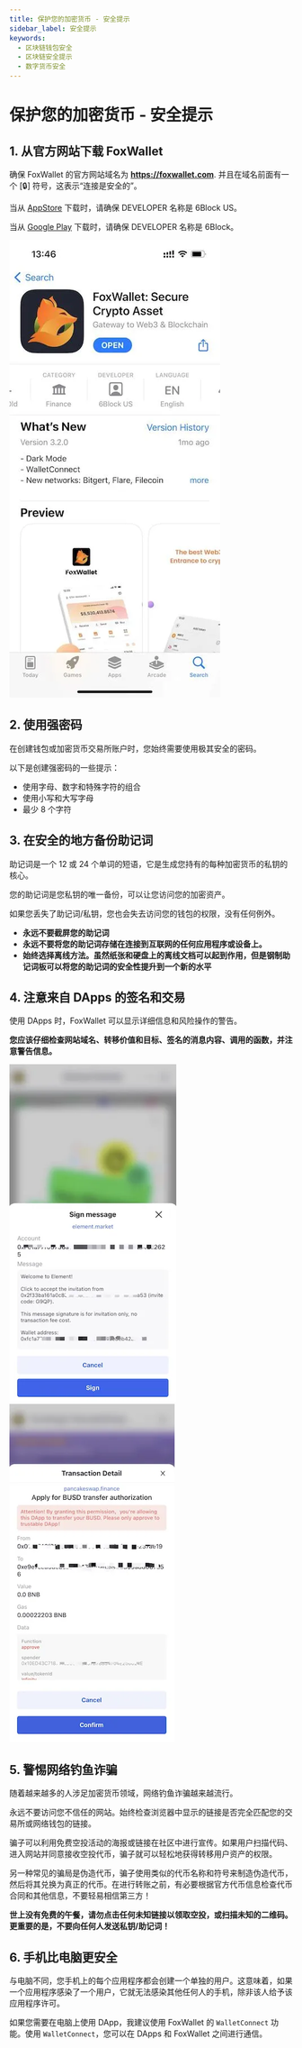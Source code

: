 ```yaml
---
title: 保护您的加密货币 - 安全提示
sidebar_label: 安全提示
keywords:
  - 区块链钱包安全
  - 区块链安全提示
  - 数字货币安全
---
```


# 保护您的加密货币 - 安全提示

## 1. 从官方网站下载 FoxWallet

确保 FoxWallet 的官方网站域名为 **https://foxwallet.com**. 并且在域名前面有一个 [🔒] 符号，这表示“连接是安全的”。

当从 [AppStore](https://apps.apple.com/us/app/foxwallet-secure-crypto-asset/id1590983231) 下载时，请确保 DEVELOPER 名称是 6Block US。
 
当从 [Google Play](https://play.google.com/store/apps/details?id=com.foxwallet.play) 下载时，请确保 DEVELOPER 名称是 6Block。
  
![](./img/appstore.webp)

## 2. 使用强密码

在创建钱包或加密货币交易所账户时，您始终需要使用极其安全的密码。

以下是创建强密码的一些提示：
* 使用字母、数字和特殊字符的组合
* 使用小写和大写字母
* 最少 8 个字符

## 3. 在安全的地方备份助记词

助记词是一个 12 或 24 个单词的短语，它是生成您持有的每种加密货币的私钥的核心。

您的助记词是您私钥的唯一备份，可以让您访问您的加密资产。

如果您丢失了助记词/私钥，您也会失去访问您的钱包的权限，没有任何例外。

* **永远不要截屏您的助记词**
* **永远不要将您的助记词存储在连接到互联网的任何应用程序或设备上。**
* **始终选择离线方法。虽然纸张和硬盘上的离线文档可以起到作用，但是钢制助记词板可以将您的助记词的安全性提升到一个新的水平**

## 4. 注意来自 DApps 的签名和交易

使用 DApps 时，FoxWallet 可以显示详细信息和风险操作的警告。

**您应该仔细检查网站域名、转移价值和目标、签名的消息内容、调用的函数，并注意警告信息。**

![](./img/sign-msg.webp)![](./img/sign-tx.webp)


## 5. 警惕网络钓鱼诈骗

随着越来越多的人涉足加密货币领域，网络钓鱼诈骗越来越流行。

永远不要访问您不信任的网站。始终检查浏览器中显示的链接是否完全匹配您的交易所或网络钱包的链接。

骗子可以利用免费空投活动的海报或链接在社区中进行宣传。如果用户扫描代码、进入网站并同意接收空投代币，骗子就可以轻松地获得转移用户资产的权限。

另一种常见的骗局是伪造代币，骗子使用类似的代币名称和符号来制造伪造代币，然后将其兑换为真正的代币。在进行转账之前，有必要根据官方代币信息检查代币合同和其他信息，不要轻易相信第三方！

**世上没有免费的午餐，请勿点击任何未知链接以领取空投，或扫描未知的二维码。更重要的是，不要向任何人发送私钥/助记词！**

## 6. 手机比电脑更安全

与电脑不同，您手机上的每个应用程序都会创建一个单独的用户。这意味着，如果一个应用程序感染了一个用户，它就无法感染其他任何人的手机，除非该人给予该应用程序许可。

如果您需要在电脑上使用 DApp，我建议使用 FoxWallet 的 `WalletConnect` 功能。使用 `WalletConnect`，您可以在 DApps 和 FoxWallet 之间进行通信。

